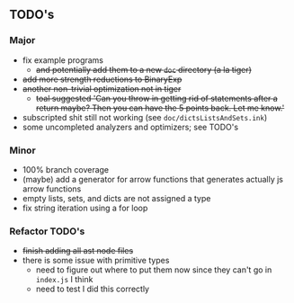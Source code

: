 ## TODO's

### Major

- fix example programs 
    - ~~and potentially add them to a new `doc` directory (a la tiger)~~
- ~~add more strength reductions to BinaryExp~~
- ~~another non-trivial optimization not in tiger~~
    - ~~toal suggested 'Can you throw in getting rid of statements after a return maybe? Then you can have the 5 points back. Let me know.'~~
- subscripted shit still not working (see `doc/dictsListsAndSets.ink`)
- some uncompleted analyzers and optimizers; see TODO's

### Minor

- 100% branch coverage
- (maybe) add a generator for arrow functions that generates actually js arrow functions
- empty lists, sets, and dicts are not assigned a type
- fix string iteration using a for loop


### Refactor TODO's

- ~~finish adding all ast node files~~
- there is some issue with primitive types
    - need to figure out where to put them now since they can't go in `index.js` I think
    - need to test I did this correctly
